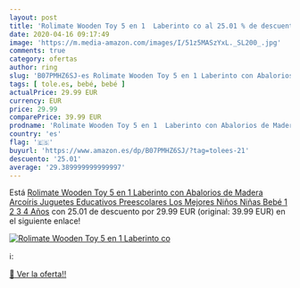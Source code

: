 ```yaml
---
layout: post
title: 'Rolimate Wooden Toy 5 en 1  Laberinto co al 25.01 % de descuento'
date: 2020-04-16 09:17:49
image: 'https://m.media-amazon.com/images/I/51z5MASzYxL._SL200_.jpg'
comments: true
category: ofertas
author: ring
slug: 'B07PMHZ6SJ-es Rolimate Wooden Toy 5 en 1 Laberinto con Abalorios de...'
tags: [ tole.es, bebé, bebé ]
actualPrice: 29.99 EUR
currency: EUR
price: 29.99
comparePrice: 39.99 EUR
prodname: 'Rolimate Wooden Toy 5 en 1  Laberinto con Abalorios de Madera Arcoíris Juguetes Educativos Preescolares Los Mejores Niños Niñas Bebé 1 2 3 4 Años'
country: 'es'
flag: '🇪🇸'
buyurl: 'https://www.amazon.es/dp/B07PMHZ6SJ/?tag=tolees-21'
descuento: '25.01'
average: '29.389999999999997'
---
```


Está [Rolimate Wooden Toy 5 en 1  Laberinto con Abalorios de Madera Arcoíris Juguetes Educativos Preescolares Los Mejores Niños Niñas Bebé 1 2 3 4 Años](https://www.amazon.es/dp/B07PMHZ6SJ/?tag=tolees-21) con 25.01 de descuento por 29.99 EUR (original: 39.99 EUR) en el siguiente enlace!

[![Rolimate Wooden Toy 5 en 1  Laberinto co](https://m.media-amazon.com/images/I/51z5MASzYxL._SL200_.jpg)](https://www.amazon.es/dp/B07PMHZ6SJ/?tag=tolees-21)

ℹ️:


[🛒 Ver la oferta!!](https://www.amazon.es/dp/B07PMHZ6SJ/?tag=tolees-21)
